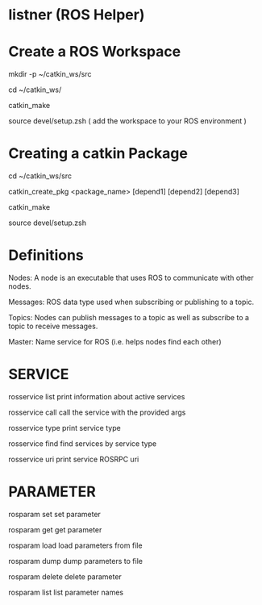 # listner (ROS Helper)

# Create a ROS Workspace
mkdir -p ~/catkin_ws/src

cd ~/catkin_ws/

catkin_make

source devel/setup.zsh  ( add the workspace to your ROS environment )

# Creating a catkin Package
cd ~/catkin_ws/src

catkin_create_pkg <package_name> [depend1] [depend2] [depend3]

catkin_make

source devel/setup.zsh

# Definitions
Nodes: A node is an executable that uses ROS to
communicate with other nodes.

Messages: ROS data type used when subscribing or publishing to a topic.

Topics: Nodes can publish messages to a topic as well as subscribe to a
topic to receive messages.

Master: Name service for ROS (i.e. helps nodes find each other)

# SERVICE
rosservice list         print information about active services

rosservice call         call the service with the provided args

rosservice type         print service type

rosservice find         find services by service type

rosservice uri          print service ROSRPC uri

# PARAMETER
rosparam set            set parameter

rosparam get            get parameter

rosparam load           load parameters from file

rosparam dump           dump parameters to file

rosparam delete         delete parameter

rosparam list           list parameter names

